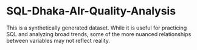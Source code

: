 # SQL-Dhaka-AIr-Quality-Analysis
This is a synthetically generated dataset. While it is useful for practicing SQL and analyzing broad trends, some of the more nuanced relationships between variables may not reflect reality.
